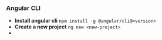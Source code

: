 ### Angular CLI ###
* **Install angular cli** ```npm install -g @angular/cli@<version>```
* **Create a new project** ```ng new <new-project>```
*  
